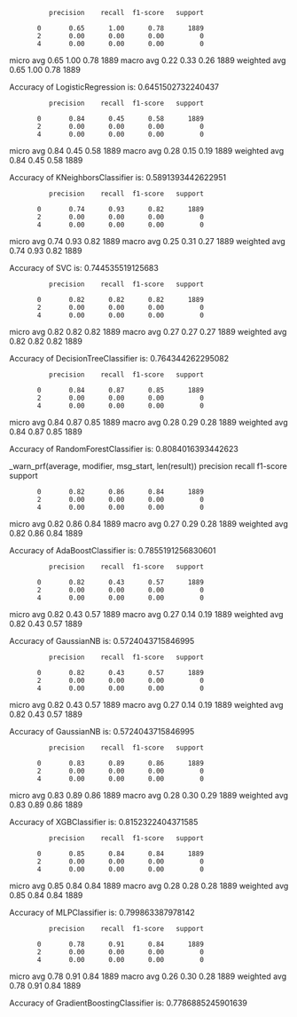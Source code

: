               precision    recall  f1-score   support

           0       0.65      1.00      0.78      1889
           2       0.00      0.00      0.00         0
           4       0.00      0.00      0.00         0

   micro avg       0.65      1.00      0.78      1889
   macro avg       0.22      0.33      0.26      1889
weighted avg       0.65      1.00      0.78      1889

Accuracy of LogisticRegression is: 0.6451502732240437


              precision    recall  f1-score   support

           0       0.84      0.45      0.58      1889
           2       0.00      0.00      0.00         0
           4       0.00      0.00      0.00         0

   micro avg       0.84      0.45      0.58      1889
   macro avg       0.28      0.15      0.19      1889
weighted avg       0.84      0.45      0.58      1889

Accuracy of KNeighborsClassifier is: 0.5891393442622951

              precision    recall  f1-score   support

           0       0.74      0.93      0.82      1889
           2       0.00      0.00      0.00         0
           4       0.00      0.00      0.00         0

   micro avg       0.74      0.93      0.82      1889
   macro avg       0.25      0.31      0.27      1889
weighted avg       0.74      0.93      0.82      1889

Accuracy of SVC is: 0.744535519125683


              precision    recall  f1-score   support

           0       0.82      0.82      0.82      1889
           2       0.00      0.00      0.00         0
           4       0.00      0.00      0.00         0

   micro avg       0.82      0.82      0.82      1889
   macro avg       0.27      0.27      0.27      1889
weighted avg       0.82      0.82      0.82      1889

Accuracy of DecisionTreeClassifier is: 0.764344262295082


              precision    recall  f1-score   support

           0       0.84      0.87      0.85      1889
           2       0.00      0.00      0.00         0
           4       0.00      0.00      0.00         0

   micro avg       0.84      0.87      0.85      1889
   macro avg       0.28      0.29      0.28      1889
weighted avg       0.84      0.87      0.85      1889

Accuracy of RandomForestClassifier is: 0.8084016393442623


  _warn_prf(average, modifier, msg_start, len(result))
              precision    recall  f1-score   support

           0       0.82      0.86      0.84      1889
           2       0.00      0.00      0.00         0
           4       0.00      0.00      0.00         0

   micro avg       0.82      0.86      0.84      1889
   macro avg       0.27      0.29      0.28      1889
weighted avg       0.82      0.86      0.84      1889

Accuracy of AdaBoostClassifier is: 0.7855191256830601


              precision    recall  f1-score   support

           0       0.82      0.43      0.57      1889
           2       0.00      0.00      0.00         0
           4       0.00      0.00      0.00         0

   micro avg       0.82      0.43      0.57      1889
   macro avg       0.27      0.14      0.19      1889
weighted avg       0.82      0.43      0.57      1889

Accuracy of GaussianNB is: 0.5724043715846995


              precision    recall  f1-score   support

           0       0.82      0.43      0.57      1889
           2       0.00      0.00      0.00         0
           4       0.00      0.00      0.00         0

   micro avg       0.82      0.43      0.57      1889
   macro avg       0.27      0.14      0.19      1889
weighted avg       0.82      0.43      0.57      1889

Accuracy of GaussianNB is: 0.5724043715846995


              precision    recall  f1-score   support

           0       0.83      0.89      0.86      1889
           2       0.00      0.00      0.00         0
           4       0.00      0.00      0.00         0

   micro avg       0.83      0.89      0.86      1889
   macro avg       0.28      0.30      0.29      1889
weighted avg       0.83      0.89      0.86      1889

Accuracy of XGBClassifier is: 0.8152322404371585


              precision    recall  f1-score   support

           0       0.85      0.84      0.84      1889
           2       0.00      0.00      0.00         0
           4       0.00      0.00      0.00         0

   micro avg       0.85      0.84      0.84      1889
   macro avg       0.28      0.28      0.28      1889
weighted avg       0.85      0.84      0.84      1889

Accuracy of MLPClassifier is: 0.799863387978142


              precision    recall  f1-score   support

           0       0.78      0.91      0.84      1889
           2       0.00      0.00      0.00         0
           4       0.00      0.00      0.00         0

   micro avg       0.78      0.91      0.84      1889
   macro avg       0.26      0.30      0.28      1889
weighted avg       0.78      0.91      0.84      1889

Accuracy of GradientBoostingClassifier is: 0.7786885245901639

